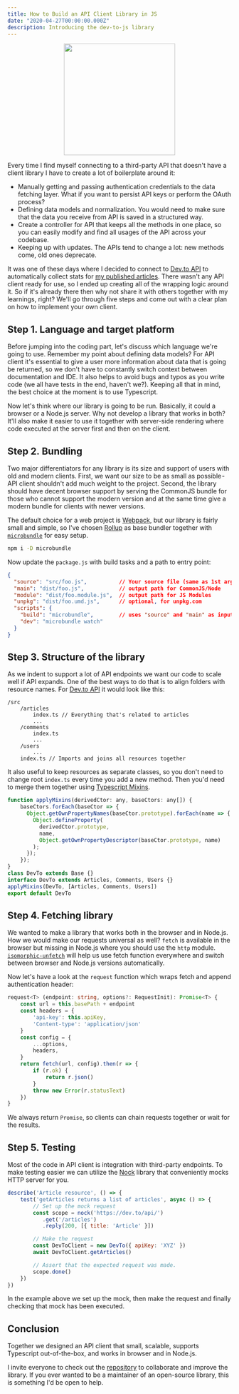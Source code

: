 ```yaml
---
title: How to Build an API Client Library in JS
date: "2020-04-27T00:00:00.000Z"
description: Introducing the dev-to-js library
---
```


<div align="center">
<img src="https://i.imgur.com/HzCCU11.png" width="250"/>
</div>

Every time I find myself connecting to a third-party API that doesn't have a client library I have to create a lot of boilerplate around it:

- Manually getting and passing authentication credentials to the data fetching layer. What if you want to persist API keys or perform the OAuth process?
- Defining data models and normalization. You would need to make sure that the data you receive from API is saved in a structured way.
- Create a controller for API that keeps all the methods in one place, so you can easily modify and find all usages of the API across your codebase.
- Keeping up with updates. The APIs tend to change a lot: new methods come, old ones deprecate.

It was one of these days where I decided to connect to [Dev.to API](https://docs.dev.to/api/) to automatically collect stats for [my published articles](https://dev.to/ilyamkin). There wasn't any API client ready for use, so I ended up creating all of the wrapping logic around it. So if it's already there then why not share it with others together with my learnings, right? We'll go through five steps and come out with a clear plan on how to implement your own client.

## Step 1. Language and target platform

Before jumping into the coding part, let's discuss which language we're going to use. Remember my point about defining data models? For API client it's essential to give a user more information about data that is going be returned, so we don't have to constantly switch context between documentation and IDE. It also helps to avoid bugs and typos as you write code (we all have tests in the end, haven't we?). Keeping all that in mind, the best choice at the moment is to use Typescript.

Now let's think where our library is going to be run. Basically, it could a browser or a Node.js server. Why not develop a library that works in both? It'll also make it easier to use it together with server-side rendering where code executed at the server first and then on the client.

## Step 2. Bundling
Two major differentiators for any library is its size and support of users with old and modern clients. First, we want our size to be as small as possible - API client shouldn't add much weight to the project. Second, the library should have decent browser support by serving the CommonJS bundle for those who cannot support the modern version and at the same time give a modern bundle for clients with newer versions.

The default choice for a web project is [Webpack](https://webpack.js.org/), but our library is fairly small and simple, so I've chosen [Rollup](https://rollupjs.org/guide/en/) as base bundler together with [`microbundle`](https://github.com/developit/microbundle) for easy setup.

```bash
npm i -D microbundle
```

Now update the `package.js` with build tasks and a path to entry point:

```json
{
  "source": "src/foo.js",          // Your source file (same as 1st arg to microbundle)
  "main": "dist/foo.js",           // output path for CommonJS/Node
  "module": "dist/foo.module.js",  // output path for JS Modules
  "unpkg": "dist/foo.umd.js",      // optional, for unpkg.com
  "scripts": {
    "build": "microbundle",        // uses "source" and "main" as input and output paths by default
    "dev": "microbundle watch"
  }
}
```

## Step 3. Structure of the library

As we indent to support a lot of API endpoints we want our code to scale well if API expands. One of the best ways to do that is to align folders with resource names. For [Dev.to API](https://docs.dev.to/api/) it would look like this:

```
/src
	/articles
		index.ts // Everything that's related to articles
		...
	/comments
		index.ts
		...
	/users
		...
	index.ts // Imports and joins all resources together
```

It also useful to keep resources as separate classes, so you don't need to change root `index.ts` every time you add a new method. Then you'd need to merge them together using [Typescript Mixins](https://www.typescriptlang.org/docs/handbook/mixins.html).

```js
function applyMixins(derivedCtor: any, baseCtors: any[]) {
    baseCtors.forEach(baseCtor => {
      Object.getOwnPropertyNames(baseCtor.prototype).forEach(name => {
        Object.defineProperty(
          derivedCtor.prototype,
          name,
          Object.getOwnPropertyDescriptor(baseCtor.prototype, name)
        );
      });
    });
}
class DevTo extends Base {}
interface DevTo extends Articles, Comments, Users {}
applyMixins(DevTo, [Articles, Comments, Users])
export default DevTo
```

## Step 4. Fetching library

We wanted to make a library that works both in the browser and in Node.js. How we would make our requests universal as well? `fetch` is available in the browser but missing in Node.js where you should use the `http` module.
[`isomorphic-unfetch`](https://github.com/developit/unfetch/tree/master/packages/isomorphic-unfetch) will help us use fetch function everywhere and switch between browser and Node.js versions automatically.

Now let's have a look at the `request` function which wraps fetch and append authentication header:

```ts
request<T> (endpoint: string, options?: RequestInit): Promise<T> {
    const url = this.basePath + endpoint
    const headers = {
        'api-key': this.apiKey,
        'Content-type': 'application/json'
    }
    const config = {
        ...options,
        headers,
    }
    return fetch(url, config).then(r => {
        if (r.ok) {
            return r.json()
        }
        throw new Error(r.statusText)
    })
}
```

We always return `Promise`, so clients can chain requests together or wait for the results.

## Step 5. Testing

Most of the code in API client is integration with third-party endpoints. To make testing easier we can utilize the [Nock](https://github.com/nock/nock) library that conveniently mocks HTTP server for you.

```js
describe('Article resource', () => {
    test('getArticles returns a list of articles', async () => {
        // Set up the mock request
        const scope = nock('https://dev.to/api/')
           .get('/articles')
           .reply(200, [{ title: 'Article' }])

        // Make the request
        const DevToClient = new DevTo({ apiKey: 'XYZ' })
        await DevToClient.getArticles()

        // Assert that the expected request was made.
        scope.done()
    })
})
```

In the example above we set up the mock, then make the request and finally checking that mock has been executed.

## Conclusion

Together we designed an API client that small, scalable, supports Typescript out-of-the-box, and works in browser and in Node.js.


I invite everyone to check out the [repository](https://github.com/ilyamkin/dev-to-js) to collaborate and improve the library. If you ever wanted to be a maintainer of an open-source library, this is something I'd be open to help.